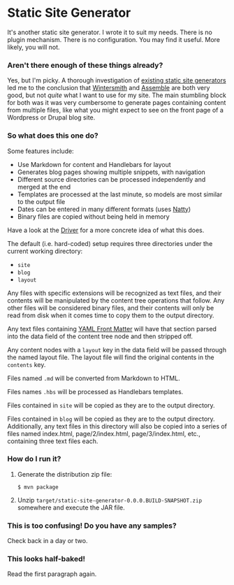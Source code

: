 # Static Site Generator

It's another static site generator. I wrote it to suit my needs. There is no
plugin mechanism. There is no configuration. You may find it useful. More
likely, you will not.

### Aren't there enough of these things already?

Yes, but I'm picky. A thorough investigation of
[existing static site generators](http://staticsitegenerators.net/) led me
to the conclusion that [Wintersmith](http://wintersmith.io/) and
[Assemble](http://assemble.io/) are both very good, but not *quite* what I
want to use for my site. The main stumbling block for both was it was very
cumbersome to generate pages containing content from multiple files, like
what you might expect to see on the front page of a Wordpress or Drupal
blog site.

### So what does this one do?

Some features include:

- Use Markdown for content and Handlebars for layout
- Generates blog pages showing multiple snippets, with navigation
- Different source directories can be processed independently and merged at the end
- Templates are processed at the last minute, so models are most similar to the output file
- Dates can be entered in many different formats (uses [Natty](http://natty.joestelmach.com/))
- Binary files are copied without being held in memory

Have a look at the [Driver](src/main/java/com/vdxp/ssg/Driver.java) for a
more concrete idea of what this does.

The default (i.e. hard-coded) setup requires three directories under the
current working directory:
- `site`
- `blog`
- `layout`

Any files with specific extensions will be recognized as text files, and
their contents will be manipulated by the content tree operations that
follow. Any other files will be considered binary files, and their contents
will only be read from disk when it comes time to copy them to the output
directory.

Any text files containing
[YAML Front Matter](http://jekyllrb.com/docs/frontmatter/)
will have that section parsed into the data field of the content tree node
and then stripped off.

Any content nodes with a `layout` key in the data field will be passed
through the named layout file. The layout file will find the original
contents in the `contents` key.

Files named `.md` will be converted from Markdown to HTML.

Files names `.hbs` will be processed as Handlebars templates.

Files contained in `site` will be copied as they are to the output directory.

Files contained in `blog` will be copied as they are to the output
directory. Additionally, any text files in this directory will also be
copied into a series of files named index.html, page/2/index.html,
page/3/index.html, etc., containing three text files each.

### How do I run it?

1. Generate the distribution zip file:
   ```shell
   $ mvn package
   ```

2. Unzip `target/static-site-generator-0.0.0.BUILD-SNAPSHOT.zip` somewhere
and execute the JAR file.

### This is too confusing! Do you have any samples?

Check back in a day or two.

### This looks half-baked!

Read the first paragraph again.
